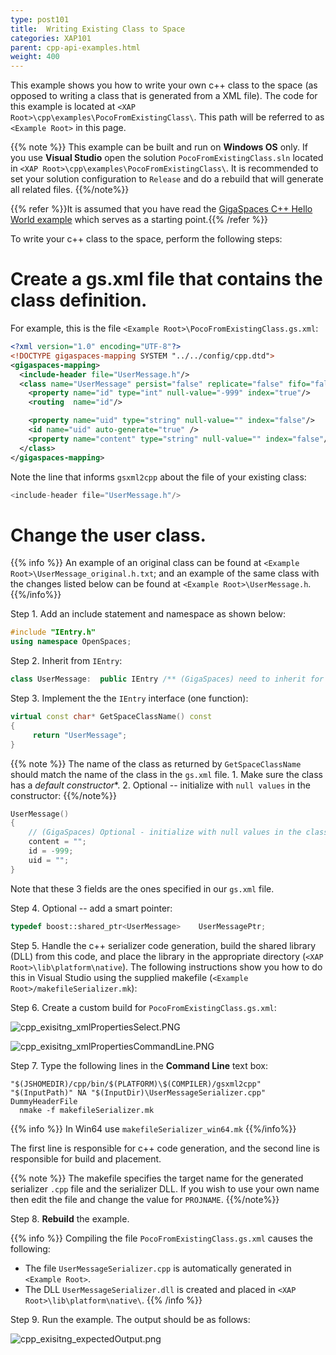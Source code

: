 ```yaml
---
type: post101
title:  Writing Existing Class to Space
categories: XAP101
parent: cpp-api-examples.html
weight: 400
---
```




This example shows you how to write your own c++ class to the space (as opposed to writing a class that is generated from a XML file). The code for this example is located at `<XAP Root>\cpp\examples\PocoFromExistingClass\`. This path will be referred to as `<Example Root>` in this page.

{{% note %}}
This example can be built and run on **Windows OS** only. If you use **Visual Studio** open the solution `PocoFromExistingClass.sln` located in `<XAP Root>\cpp\examples\PocoFromExistingClass\`. It is recommended to set your solution configuration to `Release` and do a rebuild that will generate all related files.
{{%/note%}}

{{% refer %}}It is assumed that you have read the [GigaSpaces C++ Hello World example](./cpp-api-hello-world-example.html) which serves as a starting point.{{% /refer %}}

To write your c++ class to the space, perform the following steps:

# Create a gs.xml file that contains the class definition.

For example, this is the file `<Example Root>\PocoFromExistingClass.gs.xml`:


```xml
<?xml version="1.0" encoding="UTF-8"?>
<!DOCTYPE gigaspaces-mapping SYSTEM "../../config/cpp.dtd">
<gigaspaces-mapping>
  <include-header file="UserMessage.h"/>
  <class name="UserMessage" persist="false" replicate="false" fifo="false" >
    <property name="id" type="int" null-value="-999" index="true"/>
    <routing  name="id"/>

    <property name="uid" type="string" null-value="" index="false"/>
    <id name="uid" auto-generate="true" />
    <property name="content" type="string" null-value="" index="false"/>
  </class>
</gigaspaces-mapping>
```

Note the line that informs `gsxml2cpp` about the file of your existing class:


```cpp
<include-header file="UserMessage.h"/>
```

# Change the user class.

{{% info %}}
An example of an original class can be found at `<Example Root>\UserMessage_original.h.txt`; and an example of the same class with the changes listed below can be found at `<Example Root>\UserMessage.h`.
{{%/info%}}

Step 1. Add an include statement and namespace as shown below:


```cpp
#include "IEntry.h"
using namespace OpenSpaces;
```

Step 2. Inherit from `IEntry`:


```cpp
class UserMessage:  public IEntry /** (GigaSpaces) need to inherit for space operations **/
```

Step 3. Implement the the `IEntry` interface (one function):


```cpp
virtual const char* GetSpaceClassName() const
{
     return "UserMessage";
}
```

{{% note %}}
The name of the class as returned by `GetSpaceClassName` should match the name of the class in the `gs.xml` file.
    1. Make sure the class has a *default constructor**.
    2. Optional -- initialize with `null values` in the constructor:
{{%/note%}}


```cpp
UserMessage()
{
	// (GigaSpaces) Optional - initialize with null values in the class constructor
	content = "";
	id = -999;
	uid = "";
}
```

Note that these 3 fields are the ones specified in our `gs.xml` file.

Step 4. Optional -- add a smart pointer:


```cpp
typedef boost::shared_ptr<UserMessage>    UserMessagePtr;
```

Step 5. Handle the c++ serializer code generation, build the shared library (DLL) from this code, and place the library in the appropriate directory (`<XAP Root>\lib\platform\native`).
The following instructions show you how to do this in Visual Studio using the supplied makefile (`<Example Root>/makefileSerializer.mk`):

Step 6. Create a custom build for `PocoFromExistingClass.gs.xml`:

![cpp_exisitng_xmlPropertiesSelect.PNG](/attachment_files/cpp_exisitng_xmlPropertiesSelect.PNG)

![cpp_exisitng_xmlPropertiesCommandLine.PNG](/attachment_files/cpp_exisitng_xmlPropertiesCommandLine.PNG)

Step 7. Type the following lines in the **Command Line** text box:


```console
"$(JSHOMEDIR)/cpp/bin/$(PLATFORM)\$(COMPILER)/gsxml2cpp" "$(InputPath)" NA "$(InputDir)\UserMessageSerializer.cpp" DummyHeaderFile
  nmake -f makefileSerializer.mk
```

{{% info %}}
In Win64 use `makefileSerializer_win64.mk`
{{%/info%}}

The first line is responsible for c++ code generation, and the second line is responsible for build and placement.

{{% note %}}
The makefile specifies the target name for the generated serializer `.cpp` file and the serializer DLL. If you wish to use your own name then edit the file and change the value for `PROJNAME`.
{{%/note%}}

Step 8. **Rebuild** the example.

{{% info %}}
Compiling the file `PocoFromExistingClass.gs.xml` causes the following:

- The file `UserMessageSerializer.cpp` is automatically generated in `<Example Root>`.
- The DLL `UserMessageSerializer.dll` is created and placed in `<XAP Root>\lib\platform\native\`.
{{% /info %}}

Step 9. Run the example. The output should be as follows:

![cpp_exisitng_expectedOutput.png](/attachment_files/cpp_exisitng_expectedOutput.png)
